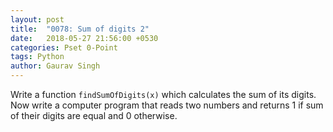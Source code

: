 ```yaml
---
layout: post
title:  "0078: Sum of digits 2"
date:   2018-05-27 21:56:00 +0530
categories: Pset 0-Point
tags: Python
author: Gaurav Singh
---
```


Write a function `findSumOfDigits(x)` which calculates the sum of its digits. Now write a computer program that reads two numbers and returns 1 if sum of their digits are equal and 0 otherwise.
